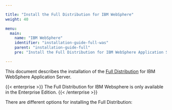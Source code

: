 ```yaml
---

title: "Install the Full Distribution for IBM WebSphere"
weight: 40

menu:
  main:
    name: "IBM WebSphere"
    identifier: "installation-guide-full-was"
    parent: "installation-guide-full"
    pre: "Install the Full Distribution for IBM WebSphere Application Server."

---
```


This document describes the installation of the [Full Distribution](../../introduction/downloading-camunda.md#full-distribution) for IBM WebSphere Application Server.

{{< enterprise >}}
The Full Distribution for IBM Websphere is only available in the Enterprise Edition.
{{< /enterprise >}}

There are different options for installing the Full Distribution:
